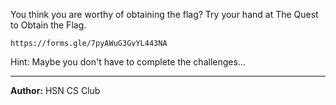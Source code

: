 You think you are worthy of obtaining the flag? Try your hand at The Quest to Obtain the Flag.

```
https://forms.gle/7pyAWuG3GvYL443NA
```

Hint: Maybe you don't have to complete the challenges...

---
**Author:** HSN CS Club